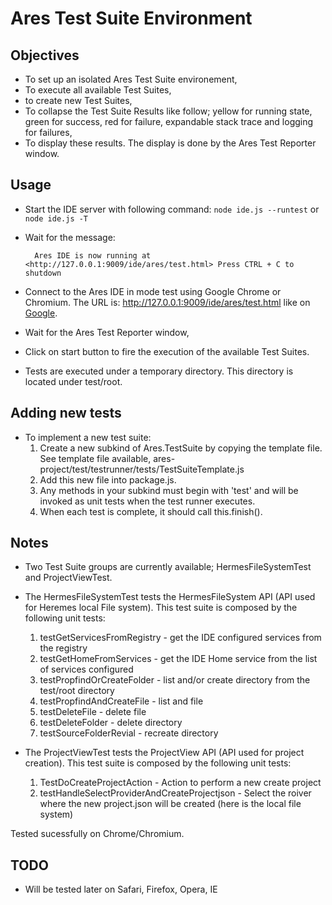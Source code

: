 


# Ares Test Suite Environment

## Objectives

* To set up an isolated Ares Test Suite environement,
* To execute all available Test Suites,
* to create new Test Suites,
* To collapse the Test Suite Results like follow; yellow for running state, green for success, red for failure, expandable stack trace and logging for failures,
* To display these results. The display is done by the Ares Test Reporter window. 

## Usage

* Start the IDE server with following command: `node ide.js --runtest` or `node ide.js -T`
* Wait for the message:

		Ares IDE is now running at <http://127.0.0.1:9009/ide/ares/test.html> Press CTRL + C to shutdown

* Connect to the Ares IDE in mode test using Google Chrome or Chromium. The URL is: <http://127.0.0.1:9009/ide/ares/test.html> like on [Google](http://www.google.com).
* Wait for the Ares Test Reporter window,
* Click on start button to fire the execution of the available Test Suites.
* Tests are executed under a temporary directory. This directory is located under test/root.

## Adding new tests
* To implement a new test suite:
	1. Create a new subkind of Ares.TestSuite by copying the template file. See template file available, ares-project/test/testrunner/tests/TestSuiteTemplate.js 
	1. Add this new file into package.js.
	1. Any methods in your subkind must begin with 'test' and will be invoked as unit tests when the test runner executes.
	1. When each test is complete, it should call this.finish().  
	
## Notes
* Two Test Suite groups are currently available; HermesFileSystemTest and ProjectViewTest.
* The HermesFileSystemTest tests the HermesFileSystem API (API used for Heremes local File system). This test suite is composed by the following unit tests:
	1. testGetServicesFromRegistry - get the IDE configured services from the registry
	1. testGetHomeFromServices - get the IDE Home service from the list of services configured
	1. testPropfindOrCreateFolder - list and/or create directory from the test/root directory
	1. testPropfindAndCreateFile - list and file
	1. testDeleteFile - delete file
	1. testDeleteFolder - delete directory
	1. testSourceFolderRevial - recreate directory

* The ProjectViewTest tests the ProjectView API (API used for project creation). This test suite is composed by the following unit tests:
	1. TestDoCreateProjectAction - Action to perform a new create project
	1. testHandleSelectProviderAndCreateProjectjson - Select the roiver where the new project.json will be created (here is the local file system)

Tested sucessfully on Chrome/Chromium.
## TODO
 
* Will be tested later on Safari, Firefox, Opera, IE


